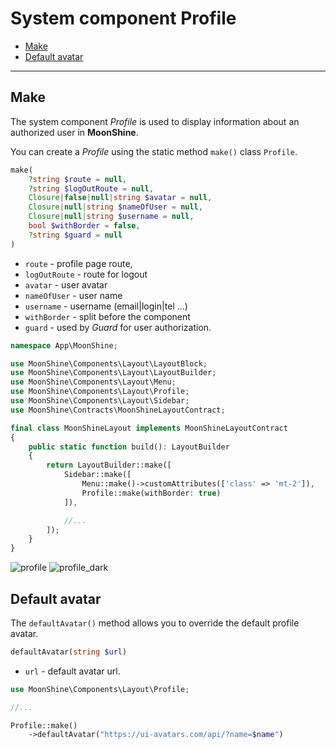 # System component Profile

- [Make](#make)
- [Default avatar](#default-avatar)

---

<a name="make"></a>
## Make

The system component *Profile* is used to display information about an authorized user in **MoonShine**.

You can create a *Profile* using the static method `make()` class `Profile`.

```php
make(
    ?string $route = null,
    ?string $logOutRoute = null,
    Closure|false|null|string $avatar = null,
    Closure|null|string $nameOfUser = null,
    Closure|null|string $username = null,
    bool $withBorder = false,
    ?string $guard = null
)
```

- `route` - profile page route,
- `logOutRoute` - route for logout
- `avatar` - user avatar
- `nameOfUser` - user name
- `username` - username (email|login|tel ...)
- `withBorder` - split before the component
- `guard` - used by *Guard* for user authorization.

```php
namespace App\MoonShine;

use MoonShine\Components\Layout\LayoutBlock;
use MoonShine\Components\Layout\LayoutBuilder;
use MoonShine\Components\Layout\Menu;
use MoonShine\Components\Layout\Profile;
use MoonShine\Components\Layout\Sidebar;
use MoonShine\Contracts\MoonShineLayoutContract;

final class MoonShineLayout implements MoonShineLayoutContract
{
    public static function build(): LayoutBuilder
    {
        return LayoutBuilder::make([
            Sidebar::make([
                Menu::make()->customAttributes(['class' => 'mt-2']),
                Profile::make(withBorder: true)
            ]),

            //...
        ]);
    }
}
```

![profile](https://raw.githubusercontent.com/moonshine-software/doc/2.x/resources/screenshots/profile.png)
![profile_dark](https://raw.githubusercontent.com/moonshine-software/doc/2.x/resources/screenshots/profile_dark.png)

<a name="default-avatar"></a>
## Default avatar

The `defaultAvatar()` method allows you to override the default profile avatar.

```php
defaultAvatar(string $url)
```

- `url` - default avatar url.

```php
use MoonShine\Components\Layout\Profile;

//...

Profile::make()
    ->defaultAvatar("https://ui-avatars.com/api/?name=$name")
```
